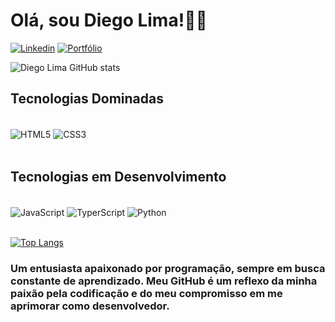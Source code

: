 # Olá, sou Diego Lima!👻🚀<br>

[![Linkedin](https://img.shields.io/badge/LinkedIn-0077B5?style=for-the-badge&logo=linkedin&logoColor=white)](https://www.linkedin.com/in/diego-lima-a3aa81253/)
[![Portfólio](https://img.shields.io/badge/website-000000?style=for-the-badge&logo=About.me&logoColor=white)]()

![Diego Lima GitHub stats](https://github-readme-stats.vercel.app/api?username=DEVDiegoLima&show_icons=true&theme=tokyonight)

## Tecnologias Dominadas


<div style="display: inline-block <br/>"><br>
    <img  align="center" src="https://img.shields.io/badge/HTML5-E34F26?style=for-the-badge&logo=html5&logoColor=white" alt="HTML5"/>
    <img  align="center" src="https://img.shields.io/badge/CSS3-1572B6?style=for-the-badge&logo=css3&logoColor=white" alt="CSS3"/>

</div><br>

## Tecnologias em Desenvolvimento
<div style="display: inline-block <br/>"><br>
    <img  align="center" src="https://img.shields.io/badge/JavaScript-F7DF1E?style=for-the-badge&logo=javascript&logoColor=black" alt="JavaScript"/>
    <img  align="center" src="https://img.shields.io/badge/TypeScript-007ACC?style=for-the-badge&logo=typescript&logoColor=white" alt="TyperScript"/>
    <img  align="center" src="https://img.shields.io/badge/Python-3776AB?style=for-the-badge&logo=python&logoColor=white" alt="Python"/>
</div><br>

[![Top Langs](https://github-readme-stats.vercel.app/api/top-langs/?username=DEVDiegoLima&layout=pie)](https://github.com/anuraghazra/github-readme-stats)
<br>

###  Um entusiasta apaixonado por programação, sempre em busca constante de aprendizado. Meu GitHub é um reflexo da minha paixão pela codificação e do meu compromisso em me aprimorar como desenvolvedor.
